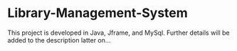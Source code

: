 # Library-Management-System
This project is developed in Java, Jframe, and MySql. Further details will be added to the description latter on...

